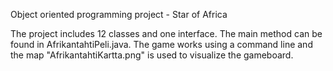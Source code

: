 Object oriented programming project - Star of Africa

The project includes 12 classes and one interface. The main method can be found in AfrikantahtiPeli.java. The game works using a command line and the map "AfrikantahtiKartta.png" is used to visualize the gameboard. 


